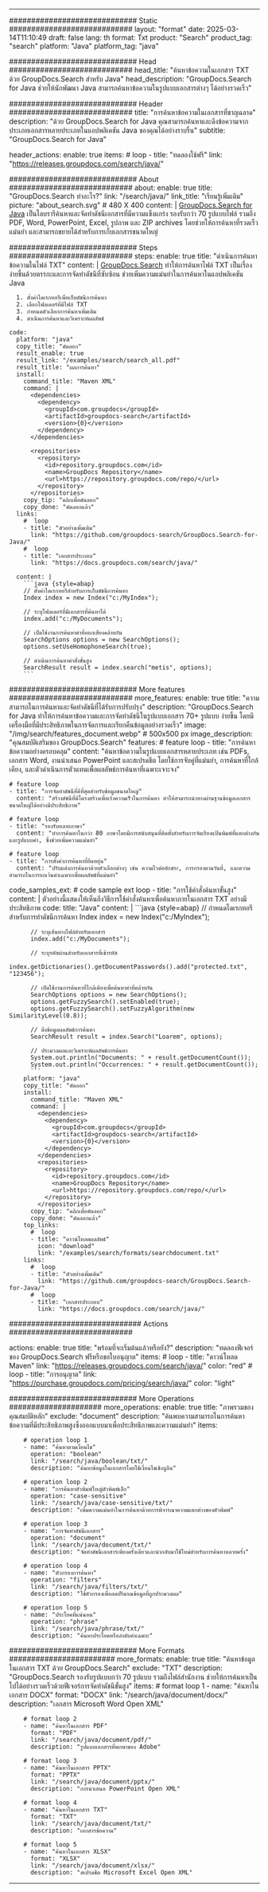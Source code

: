 
---
############################# Static ############################
layout: "format"
date:  2025-03-14T11:10:49
draft: false
lang: th
format: Txt
product: "Search"
product_tag: "search"
platform: "Java"
platform_tag: "java"

############################# Head ############################
head_title: "ค้นหาข้อความในเอกสาร TXT ด้วย GroupDocs.Search สำหรับ Java"
head_description: "GroupDocs.Search for Java ช่วยให้นักพัฒนา Java สามารถค้นหาข้อความในรูปแบบเอกสารต่างๆ ได้อย่างรวดเร็ว"

############################# Header ############################
title: "การค้นหาข้อความในเอกสารที่ชาญฉลาด" 
description: "ด้วย GroupDocs.Search for Java คุณสามารถค้นหาและดึงข้อความจากประเภทเอกสารหลายประเภทในแอปพลิเคชัน Java ของคุณได้อย่างราบรื่น"
subtitle: "GroupDocs.Search for Java" 

header_actions:
  enable: true
  items:
    #  loop
    - title: "ทดลองใช้ฟรี"
      link: "https://releases.groupdocs.com/search/java/"
      
############################# About ############################
about:
    enable: true
    title: "GroupDocs.Search ทำอะไร?"
    link: "/search/java/"
    link_title: "เรียนรู้เพิ่มเติม"
    picture: "about_search.svg" # 480 X 400
    content: |
       [GroupDocs.Search for Java](/search/java/) เป็นไลบรารีค้นหาและจัดทำดัชนีเอกสารที่มีความแข็งแกร่ง รองรับกว่า 70 รูปแบบไฟล์ รวมถึง PDF, Word, PowerPoint, Excel, รูปภาพ และ ZIP archives โดยช่วยให้การค้นหาที่รวดเร็ว แม่นยำ และสามารถขยายได้สำหรับการเก็บเอกสารขนาดใหญ่

############################# Steps ############################
steps:
    enable: true
    title: "ดำเนินการค้นหาข้อความในไฟล์ TXT"
    content: |
      [GroupDocs.Search](/search/java/) ทำให้การค้นหาไฟล์ TXT เป็นเรื่องง่ายขึ้นด้วยตรรกะและการจัดทำดัชนีที่ซับซ้อน ช่วยเพิ่มความแม่นยำในการค้นหาในแอปพลิเคชัน Java
      
      1. ตั้งค่าไดเรกทอรีเพื่อเก็บดัชนีการค้นหา
      2. เลือกโฟลเดอร์ที่มีไฟล์ TXT
      3. กำหนดตัวเลือกการค้นหาเพิ่มเติม
      4. ดำเนินการค้นหาและวิเคราะห์ผลลัพธ์
   
    code:
      platform: "java"
      copy_title: "คัดลอก"
      result_enable: true
      result_link: "/examples/search/search_all.pdf"
      result_title: "ผลการค้นหา"
      install:
        command_title: "Maven XML"
        command: |
          <dependencies>
            <dependency>
              <groupId>com.groupdocs</groupId>
              <artifactId>groupdocs-search</artifactId>
              <version>{0}</version>
            </dependency>
          </dependencies>

          <repositories>
            <repository>
              <id>repository.groupdocs.com</id>
              <name>GroupDocs Repository</name>
              <url>https://repository.groupdocs.com/repo/</url>
            </repository>
          </repositories>
        copy_tip: "คลิกเพื่อคัดลอก"
        copy_done: "คัดลอกแล้ว"
      links:
        #  loop
        - title: "ตัวอย่างเพิ่มเติม"
          link: "https://github.com/groupdocs-search/GroupDocs.Search-for-Java/"
        #  loop
        - title: "เอกสารประกอบ"
          link: "https://docs.groupdocs.com/search/java/"
          
      content: |
        ```java {style=abap}
        // ตั้งค่าไดเรกทอรีสำหรับการเก็บดัชนีการค้นหา
        Index index = new Index("c:/MyIndex");

        // ระบุโฟลเดอร์ที่มีเอกสารที่ค้นหาได้
        index.add("c:/MyDocuments");

        // เปิดใช้งานการค้นหาคำที่ออกเสียงคล้ายกัน
        SearchOptions options = new SearchOptions();
        options.setUseHomophoneSearch(true);

        // ดำเนินการค้นหาคำสั่งขั้นสูง
        SearchResult result = index.search("metis", options);
        ```            

############################# More features ############################
more_features:
  enable: true
  title: "ความสามารถในการค้นหาและจัดทำดัชนีที่ได้รับการปรับปรุง"
  description: "GroupDocs.Search for Java ทำให้การค้นหาข้อความและการจัดทำดัชนีในรูปแบบเอกสาร 70+ รูปแบบ ง่ายขึ้น โดยมีเครื่องมือที่มีประสิทธิภาพในการจัดการและเรียกคืนข้อมูลอย่างรวดเร็ว"
  image: "/img/search/features_document.webp" # 500x500 px
  image_description: "คุณสมบัติเสริมของ GroupDocs.Search"
  features:
    # feature loop
    - title: "การค้นหาข้อความอย่างครอบคลุม"
      content: "ค้นหาข้อความในรูปแบบเอกสารหลายประเภท เช่น PDFs, เอกสาร Word, งานนำเสนอ PowerPoint และสเปรดชีต โดยใช้การจับคู่ที่แม่นยำ, การค้นหาที่ใกล้เคียง, และตัวดำเนินการตัวแทนเพื่อผลลัพธ์การค้นหาที่เฉพาะเจาะจง"

    # feature loop
    - title: "การจัดทำดัชนีที่ดีที่สุดสำหรับข้อมูลขนาดใหญ่"
      content: "สร้างดัชนีที่มีโครงสร้างเพื่อเร่งความเร็วในการค้นหา ทำให้สามารถนำทางผ่านฐานข้อมูลเอกสารขนาดใหญ่ได้อย่างมีประสิทธิภาพ"

    # feature loop
    - title: "รองรับหลายภาษา"
      content: "ทำการค้นหาในกว่า 80 ภาษาโดยมีการสนับสนุนที่ติดตั้งสำหรับการจัดเรียงแป้นพิมพ์ที่แตกต่างกันและรูปแบบคำ, ซึ่งช่วยเพิ่มความแม่นยำ"

    # feature loop
    - title: "การตั้งค่าการค้นหาที่ยืดหยุ่น"
      content: "ปรับแต่งการค้นหาด้วยตัวเลือกต่างๆ เช่น ความไวต่ออักขระ, การกรองตามวันที่, และความสามารถในการยกเว้นคำเฉพาะเพื่อผลลัพธ์ที่แม่นยำ"
      
  code_samples_ext:
    # code sample ext loop
    - title: "การใช้คำสั่งค้นหาขั้นสูง"
      content: |
        ตัวอย่างนี้แสดงให้เห็นถึงวิธีการใช้คำสั่งค้นหาเพื่อค้นหาภายในเอกสาร TXT อย่างมีประสิทธิภาพ
      code:
        title: "Java"
        content: |
          ```java {style=abap}
          // กำหนดไดเรกทอรีสำหรับการทำดัชนีการค้นหา
          Index index = new Index("c:/MyIndex");
              
          // ระบุเส้นทางไฟล์สำหรับเอกสาร
          index.add("c:/MyDocuments");

          // ระบุรหัสผ่านสำหรับเอกสารที่เข้ารหัส
          index.getDictionaries().getDocumentPasswords().add("protected.txt", "123456");

          // เปิดใช้งานการค้นหาที่ใกล้เคียงเพื่อค้นหาคำที่คล้ายกัน
          SearchOptions options = new SearchOptions();
          options.getFuzzySearch().setEnabled(true);
          options.getFuzzySearch().setFuzzyAlgorithm(new SimilarityLevel(0.8));

          // ดึงข้อมูลผลลัพธ์การค้นหา
          SearchResult result = index.Search("Loarem", options);
          
          // ประมวลผลและวิเคราะห์ผลลัพธ์การค้นหา
          System.out.println("Documents: " + result.getDocumentCount());
          System.out.println("Occurrences: " + result.getDocumentCount());
          ```
        platform: "java"
        copy_title: "คัดลอก"
        install:
          command_title: "Maven XML"
          command: |
            <dependencies>
              <dependency>
                <groupId>com.groupdocs</groupId>
                <artifactId>groupdocs-search</artifactId>
                <version>{0}</version>
              </dependency>
            </dependencies>
            <repositories>
              <repository>
                <id>repository.groupdocs.com</id>
                <name>GroupDocs Repository</name>
                <url>https://repository.groupdocs.com/repo/</url>
              </repository>
            </repositories>
          copy_tip: "คลิกเพื่อคัดลอก"
          copy_done: "คัดลอกแล้ว"
        top_links:
          #  loop
          - title: "ดาวน์โหลดผลลัพธ์"
            icon: "download"
            link: "/examples/search/formats/searchdocument.txt"
        links:
          #  loop
          - title: "ตัวอย่างเพิ่มเติม"
            link: "https://github.com/groupdocs-search/GroupDocs.Search-for-Java/"
          #  loop
          - title: "เอกสารประกอบ"
            link: "https://docs.groupdocs.com/search/java/"
            

            


############################## Actions ############################

actions:
  enable: true
  title: "พร้อมที่จะเริ่มต้นแล้วหรือยัง?"
  description: "ทดลองฟีเจอร์ของ GroupDocs.Search ฟรีหรือขอใบอนุญาต"
  items:
    #  loop
    - title: "ดาวน์โหลด Maven"
      link: "https://releases.groupdocs.com/search/java/"
      color: "red"
        #  loop
    - title: "การอนุญาต"
      link: "https://purchase.groupdocs.com/pricing/search/java/"
      color: "light"


############################# More Operations #####################
more_operations:
    enable: true
    title: "ภาพรวมของคุณสมบัติหลัก"
    exclude: "document"
    description: "ค้นพบความสามารถในการค้นหาข้อความที่มีประสิทธิภาพสูงซึ่งออกแบบมาเพื่อประสิทธิภาพและความแม่นยำ"
    items: 
          
        # operation loop 1
        - name: "ค้นหาตามเงื่อนไข"
          operation: "boolean"
          link: "/search/java/boolean/txt/"
          description: "ค้นหาข้อมูลในเอกสารโดยใช้เงื่อนไขเชิงบูลีน"

        # operation loop 2
        - name: "การค้นหาตัวพิมพ์ใหญ่ตัวพิมพ์เล็ก"
          operation: "case-sensitive"
          link: "/search/java/case-sensitive/txt/"
          description: "เพิ่มความแม่นยำในการค้นหาด้วยการพิจารณาความแตกต่างของตัวพิมพ์"

        # operation loop 3
        - name: "การจัดทำดัชนีเอกสาร"
          operation: "document"
          link: "/search/java/document/txt/"
          description: "จัดทำดัชนีเอกสารเพียงครั้งเดียวและนำกลับมาใช้ใหม่สำหรับการค้นหาหลายครั้ง"

        # operation loop 4
        - name: "ตัวกรองการค้นหา"
          operation: "filters"
          link: "/search/java/filters/txt/"
          description: "ใช้ตัวกรองเพื่อลดปริมาณข้อมูลที่ถูกประมวลผล"

        # operation loop 5
        - name: "ประโยคที่แน่นอน"
          operation: "phrase"
          link: "/search/java/phrase/txt/"
          description: "ค้นหาประโยคหรือลำดับคำเฉพาะ"
          
        
          
############################# More Formats ########################
more_formats:
    enable: true
    title: "ค้นหาข้อมูลในเอกสาร TXT ด้วย GroupDocs.Search"
    exclude: "TXT"
    description: "GroupDocs.Search รองรับรูปแบบกว่า 70 รูปแบบ รวมถึงไฟล์สำนักงาน ช่วยให้การค้นหาเป็นไปได้อย่างรวดเร็วด้วยฟีเจอร์การจัดทำดัชนีขั้นสูง"
    items: 
        # format loop 1
        - name: "ค้นหาในเอกสาร DOCX"
          format: "DOCX"
          link: "/search/java/document/docx/"
          description: "เอกสาร Microsoft Word Open XML"
          
        # format loop 2
        - name: "ค้นหาในเอกสาร PDF"
          format: "PDF"
          link: "/search/java/document/pdf/"
          description: "รูปแบบเอกสารที่พกพาของ Adobe"
          
        # format loop 3
        - name: "ค้นหาในเอกสาร PPTX"
          format: "PPTX"
          link: "/search/java/document/pptx/"
          description: "การนำเสนอ PowerPoint Open XML"

        # format loop 4
        - name: "ค้นหาในเอกสาร TXT"
          format: "TXT"
          link: "/search/java/document/txt/"
          description: "เอกสารข้อความ"
          
        # format loop 5
        - name: "ค้นหาในเอกสาร XLSX"
          format: "XLSX"
          link: "/search/java/document/xlsx/"
          description: "สเปรดชีต Microsoft Excel Open XML"
  

---
